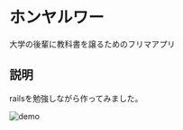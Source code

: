 # ホンヤルワー

大学の後輩に教科書を譲るためのフリマアプリ

## 説明

railsを勉強しながら作ってみました。

![demo](https://raw.github.com/wiki/noy4/honyaruwa_/images/ホンヤルワー_デモ.gif)
